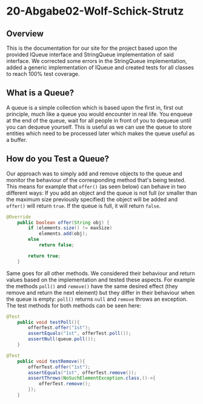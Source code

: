 # 20-Abgabe02-Wolf-Schick-Strutz 

## Overview

This is the documentation for our site for the project based upon the
provided IQueue interface and StringQueue implementation of said interface.
We corrected some errors in the StringQueue implementation, added a generic 
implementation of IQueue and created tests for all classes to reach 100% test coverage.

## What is a Queue?

A queue is a simple collection which is based upon the first in, first out principle,
much like a queue you would encounter in real life. You enqueue at the end of the 
queue, wait for all people in front of you to dequeue until you can dequeue yourself.
This is useful as we can use the queue to store entities which need to be processed 
later which makes the queue useful as a buffer.

## How do you Test a Queue?

Our approach was to simply add and remove objects to the queue and monitor the 
behaviour of the corresponding method that's being tested. This means for example 
that `offer()` (as seen below) can behave in two different ways: If you add an object 
and the queue is not full (or smaller than the maximum size previously specified)
the object will be added and `offer()` will return `true`. If the queue is full, 
it will return `false`. 
```Java
@Override
    public boolean offer(String obj) {
        if (elements.size() != maxSize)
            elements.add(obj);
        else
            return false;

        return true;
    }
```
Same goes for all other methods. We considered their behaviour and return values 
based on the implementation and tested these aspects. For example the methods
`poll()` and `remove()` have the same desired effect (they remove and return the 
next element) but they differ in their behaviour when the queue is empty: `poll()`
returns `null` and `remove` throws an exception. The test methods for both methods
can be seen here:

```Java
@Test
    public void testPoll(){
        offerTest.offer("1st"); 
        assertEquals("1st", offerTest.poll());
        assertNull(queue.poll());
    }
```
```Java
@Test
    public void testRemove(){
        offerTest.offer("1st");
        assertEquals("1st", offerTest.remove());
        assertThrows(NoSuchElementException.class,()->{
            offerTest.remove();
        });
    }
```